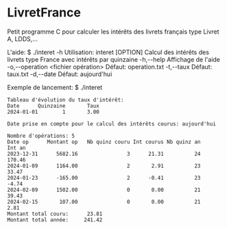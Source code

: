 # LivretFrance

Petit programme C pour calculer les intérêts des livrets français type Livret A, LDDS,...

L'aide:
    $ ./interet -h
    Utilisation: interet [OPTION]
      Calcul des intérêts des livrets type France avec intérêts par quinzaine
      -h,--help				Affichage de l'aide
      -o,--operation <fichier opération>	Défaut: operation.txt
      -t,--taux <fichier taux>		Défaut: taux.txt
      -d,--date <date de simulation>	Défaut: aujourd'hui

Exemple de lancement:
    $ ./interet
    
    Tableau d'évolution du taux d'intérêt:
    Date      Quinzaine       Taux
    2024-01-01        1       3.00
    
    Date prise en compte pour le calcul des intérêts courus: aujourd'hui
    
    Nombre d'opérations: 5
    Date op      Montant op   Nb quinz couru Int courus Nb quinz an     Int an
    2023-12-31      5682.16                3      21.31          24     170.46
    2024-01-09      1164.00                2       2.91          23      33.47
    2024-01-23      -165.00                2      -0.41          23      -4.74
    2024-02-09      1502.00                0       0.00          21      39.43
    2024-02-15       107.00                0       0.00          21       2.81
    Montant total couru:      23.81
    Montant total année:     241.42
